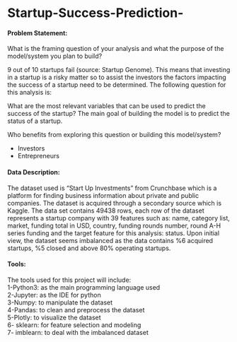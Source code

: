 # Startup-Success-Prediction-

<h4>Problem Statement:</h4>

What is the framing question of your analysis and what the purpose of the
model/system you plan to build?

9 out of 10 startups fail (source: Startup Genome). This means that investing in
a startup is a risky matter so to assist the investors the factors impacting the
success of a startup need to be determined. The following question for this
analysis is:

What are the most relevant variables that can be used to predict the success
of the startup?
The main goal of building the model is to predict the status of a startup.

Who benefits from exploring this question or building this model/system?
- Investors
- Entrepreneurs

<h4>Data Description:</h4>

The dataset used is “Start Up Investments” from Crunchbase which is a
platform for finding business information about private and public
companies. The dataset is acquired through a secondary source which is
Kaggle.
The data set contains 49438 rows, each row of the dataset represents a
startup company with 39 features such as: name, category list, market,
funding total in USD, country, funding rounds number, round A-H series
funding and the target feature for this analysis: status.
Upon initial view, the dataset seems imbalanced as the data contains %6
acquired startups, %5 closed and above 80% operating startups.


<h4>Tools:</h4>

The tools used for this project will include:<br/>
1-Python3: as the main programming language used<br/>
2-Jupyter: as the IDE for python<br/>
3-Numpy: to manipulate the dataset<br/>
4-Pandas: to clean and preprocess the dataset<br/>
5-Plotly: to visualize the dataset<br/>
6- sklearn: for feature selection and modeling<br/>
7- imblearn: to deal with the imbalanced dataset

